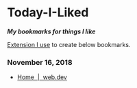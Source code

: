 # Today-I-Liked
***My bookmarks for things I like***

[Extension I use](https://chrome.google.com/webstore/detail/like-on-github/fbkngleiiccokoifohhjhlagkejlphkj) to create below bookmarks.

### November 16, 2018 
- [Home  |  web.dev](https://web.dev/) 
